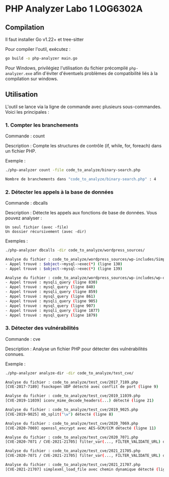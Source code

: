 # PHP Analyzer Labo 1 LOG6302A

## Compilation

Il faut installer Go v1.22+ et tree-sitter

Pour compiler l'outil, exécutez :

```bash
go build -o php-analyzer main.go
```

Pour Windows, privilégiez l'utilisation du fichier précompilé `php-analyzer.exe` afin d'éviter d'éventuels problèmes de compatibilité liés à la compilation sur windows.

## Utilisation

L'outil se lance via la ligne de commande avec plusieurs sous-commandes. Voici les principales :

### 1. Compter les branchements

Commande : count

Description : Compte les structures de contrôle (if, while, for, foreach) dans un fichier PHP.

Exemple :

```bash
./php-analyzer count -file code_to_analyze/binary-search.php
```

```bash
Nombre de branchements dans "code_to_analyze/binary-search.php" : 4 
```

### 2. Détecter les appels à la base de données

Commande : dbcalls

Description : Détecte les appels aux fonctions de base de données. Vous pouvez analyser :

    Un seul fichier (avec -file)
    Un dossier récursivement (avec -dir)

Exemples :

```bash
./php-analyzer dbcalls -dir code_to_analyze/wordpress_sources/

Analyse du fichier : code_to_analyze/wordpress_sources/wp-includes/SimplePie/Cache/MySQL.php
- Appel trouvé : $object->mysql->exec(*) (ligne 130)
- Appel trouvé : $object->mysql->exec(*) (ligne 139)

Analyse du fichier : code_to_analyze/wordpress_sources/wp-includes/wp-db.php
- Appel trouvé : mysqli_query (ligne 830)
- Appel trouvé : mysql_query (ligne 840)
- Appel trouvé : mysqli_query (ligne 859)
- Appel trouvé : mysql_query (ligne 861)
- Appel trouvé : mysqli_query (ligne 905)
- Appel trouvé : mysql_query (ligne 907)
- Appel trouvé : mysqli_query (ligne 1877)
- Appel trouvé : mysql_query (ligne 1879)
```

### 3. Détecter des vulnérabilités

Commande : cve

Description : Analyse un fichier PHP pour détecter des vulnérabilités connues.

Exemple :

```bash
./php-analyzer analyze-dir -dir code_to_analyze/test_cve/

Analyse du fichier : code_to_analyze/test_cve/2017_7189.php
[CVE-2017-7189] fsockopen UDP détecté avec conflit de port (ligne 9)

Analyse du fichier : code_to_analyze/test_cve/2019_11039.php
[CVE-2019-11039] iconv_mime_decode_headers(...) détecté (ligne 21)

Analyse du fichier : code_to_analyze/test_cve/2019_9025.php
[CVE-2019-9025] mb_split("\w") détecté (ligne 8)

Analyse du fichier : code_to_analyze/test_cve/2020_7069.php
[CVE-2020-7069] openssl_encrypt avec AES-GCM/CCM détecté (ligne 11)

Analyse du fichier : code_to_analyze/test_cve/2020_7071.php
[CVE-2020-7071 / CVE-2021-21705] filter_var(..., FILTER_VALIDATE_URL) détecté (ligne 9)

Analyse du fichier : code_to_analyze/test_cve/2021_21705.php
[CVE-2020-7071 / CVE-2021-21705] filter_var(..., FILTER_VALIDATE_URL) détecté (ligne 9)

Analyse du fichier : code_to_analyze/test_cve/2021_21707.php
[CVE-2021-21707] simplexml_load_file avec chemin dynamique détecté (ligne 10)
```
